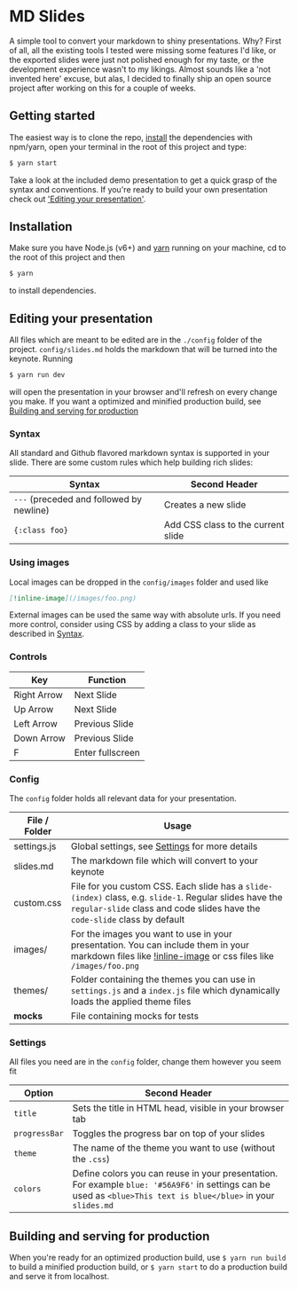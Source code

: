 # MD Slides

A simple tool to convert your markdown to shiny presentations. Why? First of all, all the existing tools I tested were missing some features I'd like, or the exported slides were just not polished enough for my taste, or the development experience wasn't to my likings. Almost sounds like a 'not invented here' excuse, but alas, I decided to finally ship an open source project after working on this for a couple of weeks.

## Getting started
The easiest way is to clone the repo, [install](#installation) the dependencies with npm/yarn, open your terminal in the root of this project and type:

```bash
$ yarn start
```

Take a look at the included demo presentation to get a quick grasp of the syntax and conventions. If you're ready to build your own presentation check out ['Editing your presentation'](#editing-your-presentation).

## Installation
Make sure you have Node.js (v6+) and [yarn](https://yarnpkg.com/lang/en/docs/install/) running on your machine, cd to the root of this project and then

```bash
$ yarn
```

to install dependencies.

## Editing your presentation
All files which are meant to be edited are in the `./config` folder of the project. `config/slides.md` holds the markdown that will be turned into the keynote. Running

```bash
$ yarn run dev
```

will open the presentation in your browser and'll refresh on every change you make. If you want a optimized and minified production build, see [Building and serving for production](#building-and-serving-for-production)

### Syntax
All standard and Github flavored markdown syntax is supported in your slide. There are some custom rules which help building rich slides:

| Syntax                                   | Second Header                       |
| ---------------------------------------- | ----------------------------------- |
| `---` (preceded and followed by newline) | Creates a new slide                 |
| `{:class foo}`                           | Add CSS class to the current slide  |

### Using images
Local images can be dropped in the `config/images` folder and used like

```markdown
[!inline-image](/images/foo.png)
```

External images can be used the same way with absolute urls. If you need more control, consider using CSS by adding a class to your slide as described in [Syntax](#syntax).

### Controls
| Key         | Function         |
| ----------- | ---------------- |
| Right Arrow | Next Slide       |
| Up Arrow    | Next Slide       |
| Left Arrow  | Previous Slide   |
| Down Arrow  | Previous Slide   |
| F           | Enter fullscreen |

### Config
The `config` folder holds all relevant data for your presentation.

| File / Folder | Usage                                                                                                                 |
| ------------- | --------------------------------------------------------------------------------------------------------------------- |
| settings.js   | Global settings, see [Settings](#settings) for more details                                                           |
| slides.md     | The markdown file which will convert to your keynote                                                                  |
| custom.css    | File for you custom CSS. Each slide has a `slide-(index)` class, e.g. `slide-1`. Regular slides have the `regular-slide` class and code slides have the `code-slide` class by default                                                                            |
| images/       | For the images you want to use in your presentation. You can include them in your markdown files like [!inline-image](/images/foo.png) or css files like `/images/foo.png`                                                                    |
| themes/       | Folder containing the themes you can use in `settings.js` and a `index.js` file which dynamically loads the applied theme files                                                                                                                                   |
| __mocks__     | File containing mocks for tests                                                                                       |

### Settings
All files you need are in the `config` folder, change them however you seem fit

| Option        | Second Header                                              |
| ------------- | ---------------------------------------------------------- |
| `title`       | Sets the title in HTML head, visible in your browser tab   |
| `progressBar` | Toggles the progress bar on top of your slides             |
| `theme`       | The name of the theme you want to use (without the `.css`) |
| `colors`      | Define colors you can reuse in your presentation. For example `blue: '#56A9F6'` in settings can be used as `<blue>This text is blue</blue>` in your `slides.md`                                     |

## Building and serving for production
When you're ready for an optimized production build, use `$ yarn run build` to build a minified production build, or `$ yarn start` to do a production build and serve it from localhost.
